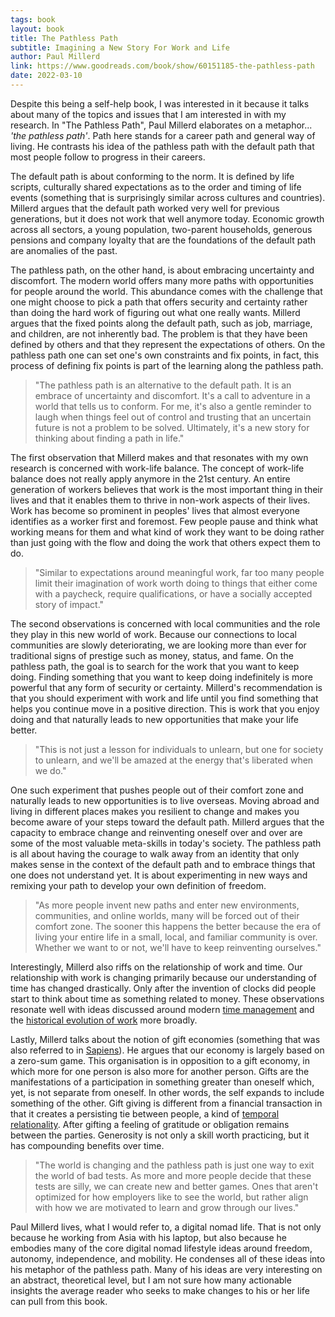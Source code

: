```yaml
---
tags: book
layout: book
title: The Pathless Path
subtitle: Imagining a New Story For Work and Life
author: Paul Millerd
link: https://www.goodreads.com/book/show/60151185-the-pathless-path
date: 2022-03-10
---
```


Despite this being a self-help book, I was interested in it because it talks about many of the topics and issues that I am interested in with my research.
In "The Pathless Path", Paul Millerd elaborates on a metaphor... *'the pathless path'*.
Path here stands for a career path and general way of living.
He contrasts his idea of the pathless path with the default path that most people follow to progress in their careers.

The default path is about conforming to the norm.
It is defined by life scripts, culturally shared expectations as to the order and timing of life events (something that is surprisingly similar across cultures and countries).
Millerd argues that the default path worked very well for previous generations, but it does not work that well anymore today.
Economic growth across all sectors, a young population, two-parent households, generous pensions and company loyalty that are the foundations of the default path are anomalies of the past.

The pathless path, on the other hand, is about embracing uncertainty and discomfort.
The modern world offers many more paths with opportunities for people around the world.
This abundance comes with the challenge that one might choose to pick a path that offers security and certainty rather than doing the hard work of figuring out what one really wants.
Millerd argues that the fixed points along the default path, such as job, marriage, and children, are not inherently bad.
The problem is that they have been defined by others and that they represent the expectations of others.
On the pathless path one can set one's own constraints and fix points, in fact, this process of defining fix points is part of the learning along the pathless path.

> "The pathless path is an alternative to the default path. It is an embrace of uncertainty and discomfort. It's a call to adventure in a world that tells us to conform. For me, it's also a gentle reminder to laugh when things feel out of control and trusting that an uncertain future is not a problem to be solved. Ultimately, it's a new story for thinking about finding a path in life."

The first observation that Millerd makes and that resonates with my own research is concerned with work-life balance.
The concept of work-life balance does not really apply anymore in the 21st century.
An entire generation of workers believes that work is the most important thing in their lives and that it enables them to thrive in non-work aspects of their lives.
Work has become so prominent in peoples' lives that almost everyone identifies as a worker first and foremost.
Few people pause and think what working means for them and what kind of work they want to be doing rather than just going with the flow and doing the work that others expect them to do.

> "Similar to expectations around meaningful work, far too many people limit their imagination of work worth doing to things that either come with a paycheck, require qualifications, or have a socially accepted story of impact."

The second observations is concerned with local communities and the role they play in this new world of work.
Because our connections to local communities are slowly deteriorating, we are looking more than ever for traditional signs of prestige such as money, status, and fame.
On the pathless path, the goal is to search for the work that you want to keep doing.
Finding something that you want to keep doing indefinitely is more powerful that any form of security or certainty.
Millerd's recommendation is that you should experiment with work and life until you find something that helps you continue move in a positive direction.
This is work that you enjoy doing and that naturally leads to new opportunities that make your life better.

> "This is not just a lesson for individuals to unlearn, but one for society to unlearn, and we'll be amazed at the energy that's liberated when we do."

One such experiment that pushes people out of their comfort zone and naturally leads to new opportunities is to live overseas.
Moving abroad and living in different places makes you resilient to change and makes you become aware of your steps toward the default path.
Millerd argues that the capacity to embrace change and reinventing oneself over and over are some of the most valuable meta-skills in today's society.
The pathless path is all about having the courage to walk away from an identity that only makes sense in the context of the default path and to embrace things that one does not understand yet.
It is about experimenting in new ways and remixing your path to develop your own definition of freedom.

> "As more people invent new paths and enter new environments, communities, and online worlds, many will be forced out of their comfort zone. The sooner this happens the better because the era of living your entire life in a small, local, and familiar community is over. Whether we want to or not, we'll have to keep reinventing ourselves."

Interestingly, Millerd also riffs on the relationship of work and time.
Our relationship with work is changing primarily because our understanding of time has changed drastically.
Only after the invention of clocks did people start to think about time as something related to money.
These observations resonate well with ideas discussed around modern [time management](../four-thousand-weeks) and the [historical evolution of work](../work) more broadly.

Lastly, Millerd talks about the notion of gift economies (something that was also referred to in [Sapiens](../sapiens)).
He argues that our economy is largely based on a zero-sum game.
This organisation is in opposition to a gift economy, in which more for one person is also more for another person.
Gifts are the manifestations of a participation in something greater than oneself which, yet, is not separate from oneself.
In other words, the self expands to include something of the other.
Gift giving is different from a financial transaction in that it creates a persisting tie between people, a kind of [temporal relationality](../four-thousand-weeks).
After gifting a feeling of gratitude or obligation remains between the parties.
Generosity is not only a skill worth practicing, but it has compounding benefits over time.

> "The world is changing and the pathless path is just one way to exit the world of bad tests. As more and more people decide that these tests are silly, we can create new and better games. Ones that aren't optimized for how employers like to see the world, but rather align with how we are motivated to learn and grow through our lives."

Paul Millerd lives, what I would refer to, a digital nomad life.
That is not only because he working from Asia with his laptop, but also because he embodies many of the core digital nomad lifestyle ideas around freedom, autonomy, independence, and mobility.
He condenses all of these ideas into his metaphor of the pathless path.
Many of his ideas are very interesting on an abstract, theoretical level, but I am not sure how many actionable insights the average reader who seeks to make changes to his or her life can pull from this book.